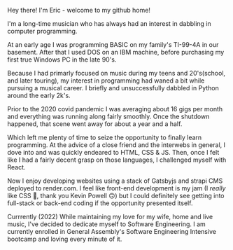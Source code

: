 Hey there! I'm Eric - welcome to my github home!

I'm a long-time musician who has always had an interest in dabbling in computer programming.

At an early age I was programming BASIC on my family's TI-99-4A in our basement.  After that I used DOS on an IBM machine, before purchasing my first true Windows PC in the late 90's.

Because I had primarly focused on music during my teens and 20's(school, and later touring), my interest in programming had waned a bit while pursuing a musical career. I briefly and unsuccessfully dabbled in Python around the early 2k's. 

Prior to the 2020 covid pandemic I was averaging about 16 gigs per month and everything was running along fairly smoothly.  Once the shutdown happened, that scene went away for about a year and a half.

Which left me plenty of time to seize the opportunity to finally learn programming.  At the advice of a close friend and the interwebs in general, I dove into and was quickly endeared to HTML, CSS & JS.  Then, once I felt like I had a fairly decent grasp on those languages, I challenged myself with React.

Now I enjoy developing websites using a stack of Gatsbyjs and strapi CMS deployed to render.com.  I feel like front-end development is my jam (I *really* like CSS 🤣, thank you Kevin Powell 🙃) but I could definitely see getting into full-stack or back-end coding if the opportunity presented itself.

Currrently (2022) While maintaining my love for my wife, home and live music, I've decided to dedicate myself to Software Engineering.  I am currently enrolled in General Assembly's Software Engineering Intensive bootcamp and loving every minute of it.

